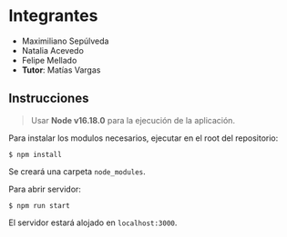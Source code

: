 # Integrantes

* Maximiliano Sepúlveda
* Natalia Acevedo
* Felipe Mellado
* **Tutor**: Matías Vargas

## Instrucciones

> Usar **Node v16.18.0** para la ejecución de la aplicación.

Para instalar los modulos necesarios, ejecutar en el root del repositorio:
```
$ npm install
```

Se creará una carpeta `node_modules`.

Para abrir servidor:
```
$ npm run start
```

El servidor estará alojado en `localhost:3000`.

